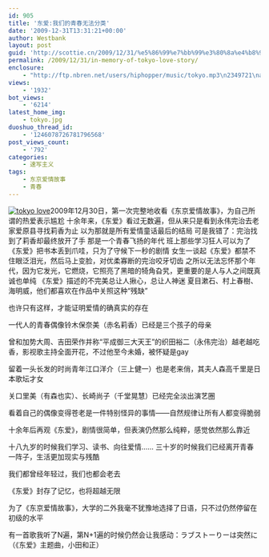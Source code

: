 ```yaml
---
id: 905
title: '东爱:我们的青春无法分类'
date: '2009-12-31T13:31:21+00:00'
author: Westbank
layout: post
guid: 'http://scottie.cn/2009/12/31/%e5%86%99%e7%bb%99%e3%80%8a%e4%b8%9c%e7%88%b1%e3%80%8b%ef%bc%9a%e6%88%91%e4%bb%ac%e7%9a%84%e9%9d%92%e6%98%a5%e6%97%a0%e6%b3%95%e5%88%86%e7%b1%bb/'
permalink: /2009/12/31/in-memory-of-tokyo-love-story/
enclosure:
    - "http://ftp.nbren.net/users/hiphopper/music/tokyo.mp3\n2349721\naudio/mpeg"
views:
    - '1932'
bot_views:
    - '6214'
latest_home_img:
    - tokyo.jpg
duoshuo_thread_id:
    - '1246078726781796568'
post_views_count:
    - '792'
categories:
    - 速写主义
tags:
    - 东京爱情故事
    - 青春
---
```


[![tokyo love](http://i572.photobucket.com/albums/ss161/dsufo/tokyo.jpg)](http://s572.photobucket.com/albums/ss161/dsufo/?action=view&current=tokyo.jpg)2009年12月30日，第一次完整地收看《东京爱情故事》，为自己所谓的热爱表示尴尬 十余年来，《东爱》看过无数遍，但从来只是看到永伟完治去老家爱原县寻找莉香为止 以为那就是所有爱情童话最后的结局 可是我错了：完治找到了莉香却最终放开了手 那是一个青春飞扬的年代 班上那些学习狂人可以为了《东爱》把书本丢到爪哇，只为了守候下一秒的剧情 女生一谈起《东爱》都禁不住眼泛泪光，然后马上变脸，对优柔寡断的完治咬牙切齿 之所以无法忘怀那个年代，因为它发光，它燃烧，它照亮了黑暗的犄角旮旯，更重要的是人与人之间既真诚也单纯 《东爱》描述的不完美总让人揪心，总让人神迷 夏目漱石、村上春樹、海明威，他们都喜欢在作品中关照这种“残缺” 

也许只有这样，才能证明爱情的确真实的存在

一代人的青春偶像铃木保奈美（赤名莉香）已经是三个孩子的母亲

曾和加势大周、吉田荣作并称“平成御三大天王”的织田裕二（永伟完治）越老越吃香，影视歌主持全面开花，不过他至今未婚，被怀疑是gay

留着一头长发的时尚青年江口洋介（三上健一）也是老来俏，其夫人森高千里是日本歌坛才女

关口里美（有森也实）、长崎尚子（千堂晃慧）已经完全淡出演艺圈

看着自己的偶像变得苍老是一件特别怪异的事情——自然规律让所有人都变得脆弱

十余年后再观《东爱》，剧情很简单，但表演仍然那么纯粹，感觉依然那么靠近

十八九岁的时候我们学习、读书、向往爱情…… 三十岁的时候我们已经离开青春一阵子，生活更加现实与残酷

我们都曾经年轻过，我们也都会老去

《东爱》封存了记忆，也将超越无限

为了《东京爱情故事》，大学的二外我毫不犹豫地选择了日语，只不过仍然停留在初级的水平

有一首歌我听了N遍，第N+1遍的时候仍然会让我感动：ラブストーりーは突然に （《东爱》主题曲，小田和正）